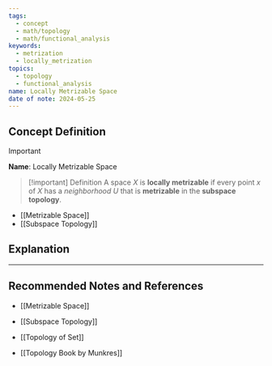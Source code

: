 ```yaml
---
tags:
  - concept
  - math/topology
  - math/functional_analysis
keywords:
  - metrization
  - locally_metrization
topics:
  - topology
  - functional_analysis
name: Locally Metrizable Space
date of note: 2024-05-25
---
```


## Concept Definition

>[!important]
>**Name**: Locally Metrizable Space

>[!important] Definition
>A space $X$ is **locally metrizable** if every point $x$ of $X$ has a *neighborhood* $U$ that is **metrizable** in the **subspace topology**.


- [[Metrizable Space]]
- [[Subspace Topology]]


## Explanation






-----------
##  Recommended Notes and References

- [[Metrizable Space]]
- [[Subspace Topology]]
- [[Topology of Set]]

- [[Topology Book by Munkres]]